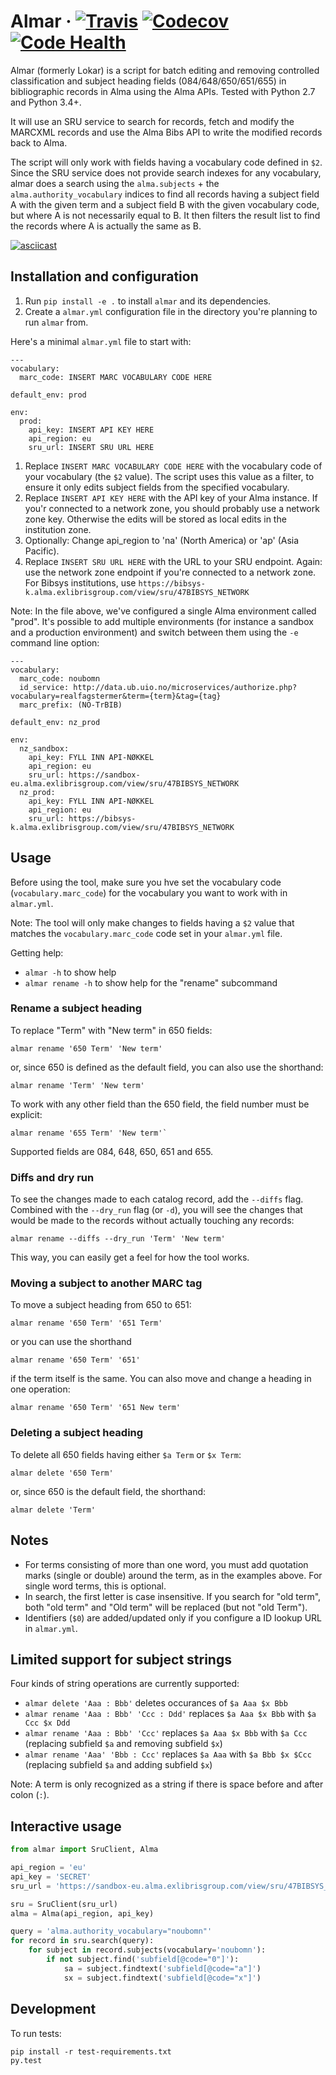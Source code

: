 # Almar &middot; [![Travis](https://img.shields.io/travis/scriptotek/almar.svg)](https://travis-ci.org/scriptotek/almar) [![Codecov](https://img.shields.io/codecov/c/github/scriptotek/almar.svg)](https://codecov.io/gh/scriptotek/almar) [![Code Health](https://landscape.io/github/scriptotek/almar/master/landscape.svg?style=flat)](https://landscape.io/github/scriptotek/almar/master)

Almar (formerly Lokar) is a script for batch editing and removing controlled classification and
subject heading fields (084/648/650/651/655) in bibliographic records in Alma
using the Alma APIs. Tested with Python 2.7 and Python 3.4+.

It will use an SRU service to search for records, fetch and modify the MARCXML
records and use the Alma Bibs API to write the modified records back to Alma.

The script will only work with fields having a vocabulary code defined in `$2`.
Since the SRU service does not provide search indexes for any vocabulary, almar
does a search using the `alma.subjects` + the `alma.authority_vocabulary` indices
to find all records having a subject field A with the given term and a
subject field B with the given vocabulary code, but where A is not necessarily
equal to B. It then filters the result list to find the records where A is
actually the same as B.

[![asciicast](https://asciinema.org/a/4hpi7n6s6ll3b5djykuqs2y8f.png)](https://asciinema.org/a/4hpi7n6s6ll3b5djykuqs2y8f)

## Installation and configuration

1. Run `pip install -e .` to install `almar` and its dependencies.
2. Create a `almar.yml` configuration file in the directory you're planning to run `almar` from.

Here's a minimal `almar.yml` file to start with:

```
---
vocabulary:
  marc_code: INSERT MARC VOCABULARY CODE HERE

default_env: prod

env:
  prod:
    api_key: INSERT API KEY HERE
    api_region: eu
    sru_url: INSERT SRU URL HERE
```

1. Replace `INSERT MARC VOCABULARY CODE HERE` with the vocabulary code of
   your vocabulary (the `$2` value). The script uses this value as a filter,
   to ensure it only edits subject fields from the specified vocabulary.
2. Replace `INSERT API KEY HERE` with the API key of your Alma instance. If
   you'r connected to a network zone, you should probably use a network zone key.
   Otherwise the edits will be stored as local edits in the institution zone.
3. Optionally: Change api_region to 'na' (North America) or 'ap' (Asia Pacific).
4. Replace `INSERT SRU URL HERE` with the URL to your SRU endpoint. Again: use
   the network zone endpoint if you're connected to a network zone. For Bibsys
   institutions, use `https://bibsys-k.alma.exlibrisgroup.com/view/sru/47BIBSYS_NETWORK`

Note: In the file above, we've configured a single Alma environment called "prod".
It's possible to add multiple environments (for instance a sandbox and a
production environment) and switch between them using the `-e` command line option:

```
---
vocabulary:
  marc_code: noubomn
  id_service: http://data.ub.uio.no/microservices/authorize.php?vocabulary=realfagstermer&term={term}&tag={tag}
  marc_prefix: (NO-TrBIB)

default_env: nz_prod

env:
  nz_sandbox:
    api_key: FYLL INN API-NØKKEL
    api_region: eu
    sru_url: https://sandbox-eu.alma.exlibrisgroup.com/view/sru/47BIBSYS_NETWORK
  nz_prod:
    api_key: FYLL INN API-NØKKEL
    api_region: eu
    sru_url: https://bibsys-k.alma.exlibrisgroup.com/view/sru/47BIBSYS_NETWORK
```

## Usage

Before using the tool, make sure you hve set the vocabulary code
(`vocabulary.marc_code`) for the vocabulary you want to work with in `almar.yml`.

Note: The tool will only make changes to fields having a `$2` value that matches
the `vocabulary.marc_code` code set in your `almar.yml` file.

Getting help:

* `almar -h` to show help
* `almar rename -h` to show help for the "rename" subcommand

### Rename a subject heading

To replace "Term" with "New term" in 650 fields:

    almar rename '650 Term' 'New term'

or, since 650 is defined as the default field, you can also use the shorthand:

    almar rename 'Term' 'New term'

To work with any other field than the 650 field, the field number must be explicit:

    almar rename '655 Term' 'New term'`

Supported fields are 084, 648, 650, 651 and 655.

### Diffs and dry run

To see the changes made to each catalog record, add the `--diffs` flag. Combined
with the `--dry_run` flag (or `-d`), you will see the changes that would be made
to the records without actually touching any records:

    almar rename --diffs --dry_run 'Term' 'New term'

This way, you can easily get a feel for how the tool works.

### Moving a subject to another MARC tag

To move a subject heading from 650 to 651:

    almar rename '650 Term' '651 Term'

or you can use the shorthand

    almar rename '650 Term' '651'

if the term itself is the same. You can also move and change a heading in
one operation:

    almar rename '650 Term' '651 New term'

### Deleting a subject heading

To delete all 650 fields having either `$a Term` or `$x Term`:

    almar delete '650 Term'

or, since 650 is the default field, the shorthand:

    almar delete 'Term'


## Notes

* For terms consisting of more than one word, you must add quotation marks (single or double)
  around the term, as in the examples above. For single word terms, this is optional.
* In search, the first letter is case insensitive. If you search for "old term", both
  "old term" and "Old term" will be replaced (but not "old Term").
* Identifiers (`$0`) are added/updated only if you configure a ID lookup URL in `almar.yml`.


## Limited support for subject strings

Four kinds of string operations are currently supported:

* `almar delete 'Aaa : Bbb'` deletes occurances of `$a Aaa $x Bbb`
* `almar rename 'Aaa : Bbb' 'Ccc : Ddd'` replaces `$a Aaa $x Bbb` with `$a Ccc $x Ddd`
* `almar rename 'Aaa : Bbb' 'Ccc'` replaces `$a Aaa $x Bbb` with `$a Ccc` (replacing subfield `$a` and removing subfield `$x`)
* `almar rename 'Aaa' 'Bbb : Ccc'` replaces `$a Aaa` with `$a Bbb $x $Ccc` (replacing subfield `$a` and adding subfield `$x`)

Note: A term is only recognized as a string if there is space before and after colon (` : `).

## Interactive usage

```python
from almar import SruClient, Alma

api_region = 'eu'
api_key = 'SECRET'
sru_url = 'https://sandbox-eu.alma.exlibrisgroup.com/view/sru/47BIBSYS_NETWORK'

sru = SruClient(sru_url)
alma = Alma(api_region, api_key)

query = 'alma.authority_vocabulary="noubomn"'
for record in sru.search(query):
    for subject in record.subjects(vocabulary='noubomn'):
        if not subject.find('subfield[@code="0"]'):
            sa = subject.findtext('subfield[@code="a"]')
            sx = subject.findtext('subfield[@code="x"]')
```

## Development

To run tests:

    pip install -r test-requirements.txt
    py.test
